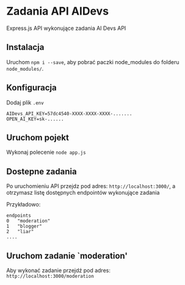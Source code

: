 # Zadania API AIDevs

Express.js API wykonujące zadania AI Devs API


## Instalacja

Uruchom `npm i --save`, aby pobrać paczki node_modules do folderu `node_modules/`.

## Konfiguracja
Dodaj plik `.env`

```
AIDevs_API_KEY=57dc4540-XXXX-XXXX-XXXX-.......
OPEN_AI_KEY=sk-......
```

## Uruchom pojekt

Wykonaj polecenie
`node app.js`

## Dostepne zadania
Po uruchomieniu API przejdz pod adres: `http://localhost:3000/`, a otrzymasz listę dostępnych endpointów wykonujące zadania

Przykładowo:
```
endpoints	
0	"moderation"
1	"blogger"
2	"liar"
....
```
## Uruchom zadanie `moderation'

Aby wykonać zadanie przejdź pod adres: `http://localhost:3000/moderation`
